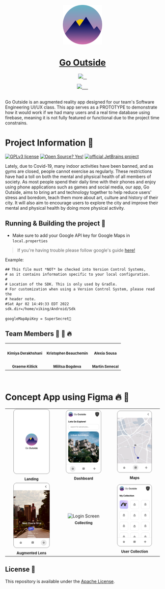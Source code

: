 <p align="center">
  <a href="https://github.com/KrisTheCanadian/GoOutside">
  <img src="./app/src/main/res/mipmap-mdpi/logo.png" height="128">
    <h1 align="center">Go Outside</h1>
  </a>
</p>

<p align="center">
  <a aria-label="Github" href="https://github.com/KrisTheCanadian/GoOutside">
    <img src="https://img.shields.io/badge/GitHub-100000?style=for-the-badge&logo=github&logoColor=white">
  </a>
  <a aria-label="Android" href="https://www.android.com/intl/en_ca/">
    <img alt="" src="https://img.shields.io/badge/Android-3DDC84?style=for-the-badge&logo=android&logoColor=white">
  </a>
  <a aria-label="Kotlin" href="https://kotlinlang.org/">
    <img alt="" src="https://img.shields.io/badge/Kotlin-0095D5?&style=for-the-badge&logo=kotlin&logoColor=white">
  </a>
      <a aria-label="markdown" href="https://www.markdownguide.org/">
    <img alt="" src="https://img.shields.io/badge/Markdown-000000?style=for-the-badge&logo=markdown&logoColor=white">
  </a>
</p>

<p align="center">
  <a aria-label="Figma" href="https://www.figma.com">
    <img src="https://img.shields.io/badge/figma-%23F24E1E.svg?style=for-the-badge&logo=figma&logoColor=white">
  </a>
  <a aria-label="Android Studio" href="https://developer.android.com/studio">
    <img alt="" src="https://img.shields.io/badge/Android%20Studio-3DDC84.svg?style=for-the-badge&logo=android-studio&logoColor=white">
  </a>
  <a aria-label="GitKraken" href="https://www.gitkraken.com/">
    <img alt="" src="https://img.shields.io/badge/GitKraken-179287?style=for-the-badge&logo=GitKraken&logoColor=white">
  </a>
  <a aria-label="Google Cloud" href="https://cloud.google.com/">
    <img alt="" src="https://img.shields.io/badge/Google_Cloud-4285F4?style=for-the-badge&logo=google-cloud&logoColor=white">
  </a>
    <a aria-label="VSCode" href="https://code.visualstudio.com/">
    <img alt="" src="">
  </a>
    </a>
    <a aria-label="Gradle" href="https://gradle.org/">
    <img alt="" src="https://img.shields.io/badge/Gradle-02303A.svg?style=for-the-badge&logo=Gradle&logoColor=white">
  </a>
    </a>
</p>

<br>Go Outside is an augmented reality app designed for our team's Software Engineering UI/UX class. This app serves as a PROTOTYPE to demonstrate how it would work if we had many users and a real time database using firebase, meaning it is not fully featured or functional due to the project time constrains.<br>

# Project Information 🚀

[![GPLv3 license](https://img.shields.io/badge/License-GPLv3-blue.svg)](http://perso.crans.org/besson/LICENSE.html)
[![Open Source? Yes!](https://badgen.net/badge/Open%20Source%20%3F/Yes%21/blue?icon=github)](https://github.com/Naereen/badges/)
[![official JetBrains project](http://jb.gg/badges/official.svg)](https://confluence.jetbrains.com/display/ALL/JetBrains+on+GitHub)

Lately, due to Covid-19, many indoor activities have been banned, and as gyms are closed, people cannot exercise as regularly. These restrictions have had a toll on both the mental and physical health of all members of society. As most people spend their daily time with their phones and enjoy using phone applications such as games and social media, our app, Go Outside, aims to bring art and technology together to help reduce users' stress and boredom, teach them more about art, culture and history of their city. It will also aim to encourage users to explore the city and improve their mental and physical health by doing more physical activity.

## Running & Building the project 🔨

- Make sure to add your Google API key for Google Maps in `local.properties`

> If you're having trouble please follow google's guide [here!](https://cloud.google.com/docs/authentication/api-keys)

Example:

```
## This file must *NOT* be checked into Version Control Systems,
# as it contains information specific to your local configuration.
#
# Location of the SDK. This is only used by Gradle.
# For customization when using a Version Control System, please read the
# header note.
#Sat Apr 02 14:49:33 EDT 2022
sdk.dir=/home/viking/Android/Sdk

googleMapApiKey = SuperSecret🔑
```

## Team Members 💪 🎉 🔥
<div align="center">
<table>
  <tr>
    <td align="center"><a href="https://github.com/kimdera"><img src="https://avatars.githubusercontent.com/u/39693234?v=4" width="100px;" alt=""/><br /><sub><b>Kimiya Derakhshani</b></sub></a></td>
    <td align="center"><a href="https://github.com/KrisTheCanadian"><img src="https://avatars.githubusercontent.com/u/31254679?v=4" width="100px;" alt=""/><br /><sub><b>Kristopher Beauchemin</b></sub></a></td>
        <td align="center"><a href="https://github.com/Alexialsousa"><img src="https://avatars.githubusercontent.com/u/55991887?v=4" width="100px;" alt=""/><br /><sub><b>Alexia Sousa</b></sub></a></td> 
  </tr>
  <tr>
   <td align="center"><a href="https://github.com/gkillick"><img src="https://avatars.githubusercontent.com/u/167764?v=4" width="100px;" alt=""/><br /><sub><b>Graeme Killick</b></sub></a></td>
   <td align="center"><a href="https://github.com/MilitsaB"><img src="https://avatars.githubusercontent.com/u/67990566?v=4" width="100px;" alt=""/><br /><sub><b>Militsa Bogdeva</b></sub></a></td>
<td align="center"><a href="https://github.com/martinsenecal"><img src="https://avatars.githubusercontent.com/u/38442896?v=4" width="100px;" alt=""/><br /><sub><b>Martin Senecal</b></sub></a></td>
  </tr>
</table>
</div>
<br>

# Concept App using Figma 🔥 👀

<table>
  <tr>
    <td align="center"><img src="./screenshots/landing.png" alt="Login Screen" title="Login" width="75%" height="50%" /><br /><sub><b>Landing</b></sub></a></td>
    <td align="center"><img src="./screenshots/dashboard.png" alt="Login Screen" title="Login" width="75%" height="50%" /><br /><sub><b>Dashboard</b></sub></a></td>
    <td align="center"><img src="./screenshots/map.png" alt="Login Screen" title="Login" width="75%" height="50%" /><br /><sub><b>Maps</b></sub></a></td>
  </tr>
  <tr>
    <td align="center"><img src="./screenshots/ar1.png" alt="Login Screen" title="Login" width="75%" height="50%" /><br /><sub><b>Augmented Lens</b></sub></a></td>
    <td align="center"><img src="./screenshots/collecting.png" alt="Login Screen" title="Login" width="75%" height="50%" /><br /><sub><b>Collecting</b></sub></a></td>
    <td align="center"><img src="./screenshots/collection.png" alt="Login Screen" title="Login" width="75%" height="50%" /><br /><sub><b>User Collection</b></sub></a></td>
  </tr>
</table>

## License 📝

This repository is available under the [Apache License](./LICENSE).
